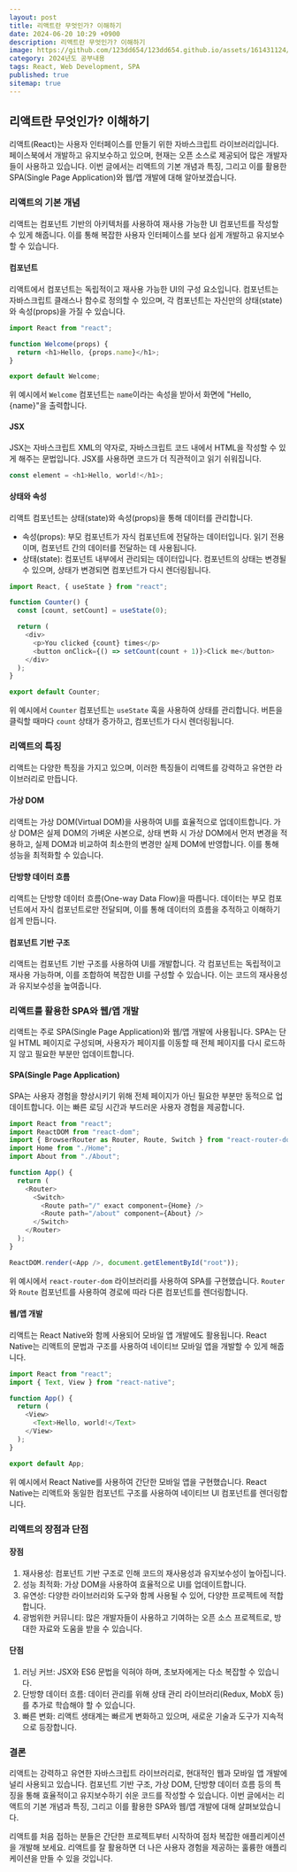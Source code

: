 ```yaml
---
layout: post
title: 리액트란 무엇인가? 이해하기
date: 2024-06-20 10:29 +0900
description: 리액트란 무엇인가? 이해하기
image: https://github.com/123dd654/123dd654.github.io/assets/161431124/4c7e2466-9070-408b-8b29-3c3e33e7e1b4
category: 2024년도 공부내용
tags: React, Web Development, SPA
published: true
sitemap: true
---
```


## 리액트란 무엇인가? 이해하기

리액트(React)는 사용자 인터페이스를 만들기 위한 자바스크립트 라이브러리입니다. 페이스북에서 개발하고 유지보수하고 있으며, 현재는 오픈 소스로 제공되어 많은 개발자들이 사용하고 있습니다. 이번 글에서는 리액트의 기본 개념과 특징, 그리고 이를 활용한 SPA(Single Page Application)와 웹/앱 개발에 대해 알아보겠습니다.

### 리액트의 기본 개념

리액트는 컴포넌트 기반의 아키텍처를 사용하여 재사용 가능한 UI 컴포넌트를 작성할 수 있게 해줍니다. 이를 통해 복잡한 사용자 인터페이스를 보다 쉽게 개발하고 유지보수할 수 있습니다.

#### 컴포넌트

리액트에서 컴포넌트는 독립적이고 재사용 가능한 UI의 구성 요소입니다. 컴포넌트는 자바스크립트 클래스나 함수로 정의할 수 있으며, 각 컴포넌트는 자신만의 상태(state)와 속성(props)을 가질 수 있습니다.

```javascript
import React from "react";

function Welcome(props) {
  return <h1>Hello, {props.name}</h1>;
}

export default Welcome;
```

위 예시에서 `Welcome` 컴포넌트는 `name`이라는 속성을 받아서 화면에 "Hello, {name}"을 출력합니다.

#### JSX

JSX는 자바스크립트 XML의 약자로, 자바스크립트 코드 내에서 HTML을 작성할 수 있게 해주는 문법입니다. JSX를 사용하면 코드가 더 직관적이고 읽기 쉬워집니다.

```javascript
const element = <h1>Hello, world!</h1>;
```

#### 상태와 속성

리액트 컴포넌트는 상태(state)와 속성(props)을 통해 데이터를 관리합니다.

- 속성(props): 부모 컴포넌트가 자식 컴포넌트에 전달하는 데이터입니다. 읽기 전용이며, 컴포넌트 간의 데이터를 전달하는 데 사용됩니다.
- 상태(state): 컴포넌트 내부에서 관리되는 데이터입니다. 컴포넌트의 상태는 변경될 수 있으며, 상태가 변경되면 컴포넌트가 다시 렌더링됩니다.

```javascript
import React, { useState } from "react";

function Counter() {
  const [count, setCount] = useState(0);

  return (
    <div>
      <p>You clicked {count} times</p>
      <button onClick={() => setCount(count + 1)}>Click me</button>
    </div>
  );
}

export default Counter;
```

위 예시에서 `Counter` 컴포넌트는 `useState` 훅을 사용하여 상태를 관리합니다. 버튼을 클릭할 때마다 `count` 상태가 증가하고, 컴포넌트가 다시 렌더링됩니다.

### 리액트의 특징

리액트는 다양한 특징을 가지고 있으며, 이러한 특징들이 리액트를 강력하고 유연한 라이브러리로 만듭니다.

#### 가상 DOM

리액트는 가상 DOM(Virtual DOM)을 사용하여 UI를 효율적으로 업데이트합니다. 가상 DOM은 실제 DOM의 가벼운 사본으로, 상태 변화 시 가상 DOM에서 먼저 변경을 적용하고, 실제 DOM과 비교하여 최소한의 변경만 실제 DOM에 반영합니다. 이를 통해 성능을 최적화할 수 있습니다.

#### 단방향 데이터 흐름

리액트는 단방향 데이터 흐름(One-way Data Flow)을 따릅니다. 데이터는 부모 컴포넌트에서 자식 컴포넌트로만 전달되며, 이를 통해 데이터의 흐름을 추적하고 이해하기 쉽게 만듭니다.

#### 컴포넌트 기반 구조

리액트는 컴포넌트 기반 구조를 사용하여 UI를 개발합니다. 각 컴포넌트는 독립적이고 재사용 가능하며, 이를 조합하여 복잡한 UI를 구성할 수 있습니다. 이는 코드의 재사용성과 유지보수성을 높여줍니다.

### 리액트를 활용한 SPA와 웹/앱 개발

리액트는 주로 SPA(Single Page Application)와 웹/앱 개발에 사용됩니다. SPA는 단일 HTML 페이지로 구성되며, 사용자가 페이지를 이동할 때 전체 페이지를 다시 로드하지 않고 필요한 부분만 업데이트합니다.

#### SPA(Single Page Application)

SPA는 사용자 경험을 향상시키기 위해 전체 페이지가 아닌 필요한 부분만 동적으로 업데이트합니다. 이는 빠른 로딩 시간과 부드러운 사용자 경험을 제공합니다.

```javascript
import React from "react";
import ReactDOM from "react-dom";
import { BrowserRouter as Router, Route, Switch } from "react-router-dom";
import Home from "./Home";
import About from "./About";

function App() {
  return (
    <Router>
      <Switch>
        <Route path="/" exact component={Home} />
        <Route path="/about" component={About} />
      </Switch>
    </Router>
  );
}

ReactDOM.render(<App />, document.getElementById("root"));
```

위 예시에서 `react-router-dom` 라이브러리를 사용하여 SPA를 구현했습니다. `Router`와 `Route` 컴포넌트를 사용하여 경로에 따라 다른 컴포넌트를 렌더링합니다.

#### 웹/앱 개발

리액트는 React Native와 함께 사용되어 모바일 앱 개발에도 활용됩니다. React Native는 리액트의 문법과 구조를 사용하여 네이티브 모바일 앱을 개발할 수 있게 해줍니다.

```javascript
import React from "react";
import { Text, View } from "react-native";

function App() {
  return (
    <View>
      <Text>Hello, world!</Text>
    </View>
  );
}

export default App;
```

위 예시에서 React Native를 사용하여 간단한 모바일 앱을 구현했습니다. React Native는 리액트와 동일한 컴포넌트 구조를 사용하여 네이티브 UI 컴포넌트를 렌더링합니다.

### 리액트의 장점과 단점

#### 장점

1. 재사용성: 컴포넌트 기반 구조로 인해 코드의 재사용성과 유지보수성이 높아집니다.
2. 성능 최적화: 가상 DOM을 사용하여 효율적으로 UI를 업데이트합니다.
3. 유연성: 다양한 라이브러리와 도구와 함께 사용될 수 있어, 다양한 프로젝트에 적합합니다.
4. 광범위한 커뮤니티: 많은 개발자들이 사용하고 기여하는 오픈 소스 프로젝트로, 방대한 자료와 도움을 받을 수 있습니다.

#### 단점

1. 러닝 커브: JSX와 ES6 문법을 익혀야 하며, 초보자에게는 다소 복잡할 수 있습니다.
2. 단방향 데이터 흐름: 데이터 관리를 위해 상태 관리 라이브러리(Redux, MobX 등)를 추가로 학습해야 할 수 있습니다.
3. 빠른 변화: 리액트 생태계는 빠르게 변화하고 있으며, 새로운 기술과 도구가 지속적으로 등장합니다.

### 결론

리액트는 강력하고 유연한 자바스크립트 라이브러리로, 현대적인 웹과 모바일 앱 개발에 널리 사용되고 있습니다. 컴포넌트 기반 구조, 가상 DOM, 단방향 데이터 흐름 등의 특징을 통해 효율적이고 유지보수하기 쉬운 코드를 작성할 수 있습니다. 이번 글에서는 리액트의 기본 개념과 특징, 그리고 이를 활용한 SPA와 웹/앱 개발에 대해 살펴보았습니다.

리액트를 처음 접하는 분들은 간단한 프로젝트부터 시작하여 점차 복잡한 애플리케이션을 개발해 보세요. 리액트를 잘 활용하면 더 나은 사용자 경험을 제공하는 훌륭한 애플리케이션을 만들 수 있을 것입니다.
